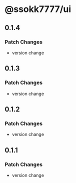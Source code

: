 # @ssokk7777/ui

## 0.1.4

### Patch Changes

- version change

## 0.1.3

### Patch Changes

- version change

## 0.1.2

### Patch Changes

- version change

## 0.1.1

### Patch Changes

- version change

